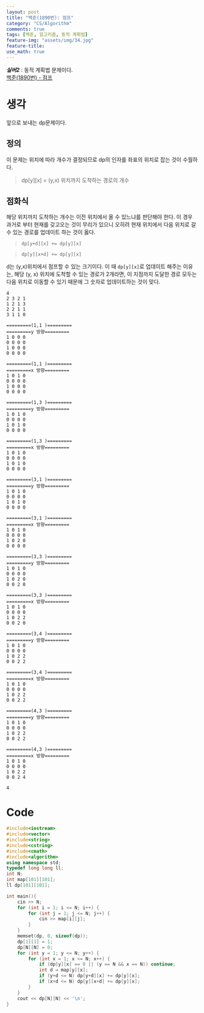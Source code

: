 ```yaml
---
layout: post
title: "백준(1890번): 점프"
category: "CS/Algorithm"
comments: true
tags: [백준, 알고리즘, 동적 계획법]
feature-img: "assets/img/34.jpg"
feature-title:
use_math: true
---
```


**_실버2_** : 동적 계획법 문제이다.  
[백준(1890번) - 점프](https://www.acmicpc.net/problem/1890)

# 생각

앞으로 보내는 dp문제이다.

## 정의

이 문제는 위치에 따라 개수가 결정되므로 dp의 인자를 좌표의 위치로 잡는 것이 수월하다.

> dp[y][x] = (y,x) 위치까지 도착하는 경로의 개수

## 점화식

해당 위치까지 도착하는 개수는 이전 위치에서 올 수 있느냐를 판단해야 한다. 이 경우 과거로 부터 현재를 갖고오는 것이 무리가 있으니 오히려 현재 위치에서 다음 위치로 갈 수 있는 경로를 업데이트 하는 것이 옳다.

> `dp[y+d][x] += dp[y][x]`

> `dp[y][x+d] += dp[y][x]`

d는 (y,x)위치에서 점프할 수 있는 크기이다. 이 때 `dp[y][x]`로 업데이트 해주는 이유는, 해당 (y, x) 위치에 도착할 수 있는 경로가 2개라면, 이 지점까지 도달한 경로 모두는 다음 위치로 이동할 수 있기 때문에 그 숫자로 업데이트하는 것이 맞다.

```
4
2 3 2 1
1 2 1 3
2 2 1 1
3 1 1 0

=========(1,1 )=========
=========y 방향=========
1 0 0 0
0 0 0 0
1 0 0 0
0 0 0 0

=========(1,1 )=========
=========x 방향=========
1 0 1 0
0 0 0 0
1 0 0 0
0 0 0 0

=========(1,3 )=========
=========y 방향=========
1 0 1 0
0 0 0 0
1 0 1 0
0 0 0 0

=========(1,3 )=========
=========x 방향=========
1 0 1 0
0 0 0 0
1 0 1 0
0 0 0 0

=========(3,1 )=========
=========y 방향=========
1 0 1 0
0 0 0 0
1 0 1 0
0 0 0 0

=========(3,1 )=========
=========x 방향=========
1 0 1 0
0 0 0 0
1 0 2 0
0 0 0 0

=========(3,3 )=========
=========y 방향=========
1 0 1 0
0 0 0 0
1 0 2 0
0 0 2 0

=========(3,3 )=========
=========x 방향=========
1 0 1 0
0 0 0 0
1 0 2 2
0 0 2 0

=========(3,4 )=========
=========y 방향=========
1 0 1 0
0 0 0 0
1 0 2 2
0 0 2 2

=========(3,4 )=========
=========x 방향=========
1 0 1 0
0 0 0 0
1 0 2 2
0 0 2 2

=========(4,3 )=========
=========y 방향=========
1 0 1 0
0 0 0 0
1 0 2 2
0 0 2 2

=========(4,3 )=========
=========x 방향=========
1 0 1 0
0 0 0 0
1 0 2 2
0 0 2 4

4
```

# Code

```c++
#include<iostream>
#include<vector>
#include<string>
#include<cstring>
#include<cmath>
#include<algorithm>
using namespace std;
typedef long long ll;
int N;
int map[101][101];
ll dp[101][101];

int main(){
    cin >> N;
    for (int i = 1; i <= N; i++) {
        for (int j = 1; j <= N; j++) {
            cin >> map[i][j];
        }
    }
    memset(dp, 0, sizeof(dp));
    dp[1][1] = 1;
    dp[N][N] = 0;
    for (int y = 1; y <= N; y++) {
        for (int x = 1; x <= N; x++) {
            if (dp[y][x] == 0 || (y == N && x == N)) continue;
            int d = map[y][x];
            if (y+d <= N) dp[y+d][x] += dp[y][x];
            if (x+d <= N) dp[y][x+d] += dp[y][x];
        }
    }
    cout << dp[N][N] << '\n';
}

```
